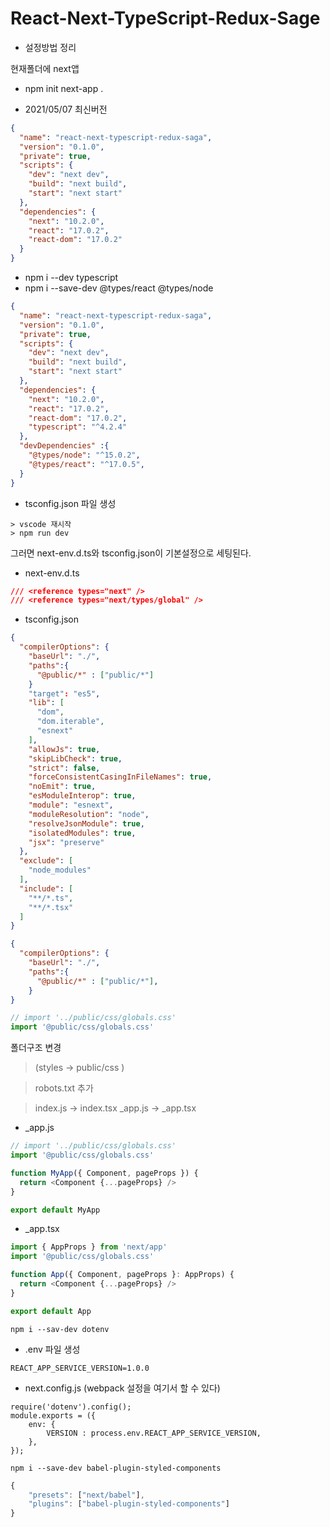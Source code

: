 # React-Next-TypeScript-Redux-Sage 
+ 설정방법 정리

현재폴더에 next앱 
+ npm init next-app .

+ 2021/05/07 최신버전

```json
{
  "name": "react-next-typescript-redux-saga",
  "version": "0.1.0",
  "private": true,
  "scripts": {
    "dev": "next dev",
    "build": "next build",
    "start": "next start"
  },
  "dependencies": {
    "next": "10.2.0",
    "react": "17.0.2",
    "react-dom": "17.0.2"
  }
}
```

+ npm i --dev typescript 
+ npm i --save-dev @types/react @types/node

```json
{
  "name": "react-next-typescript-redux-saga",
  "version": "0.1.0",
  "private": true,
  "scripts": {
    "dev": "next dev",
    "build": "next build",
    "start": "next start"
  },
  "dependencies": {
    "next": "10.2.0",
    "react": "17.0.2",
    "react-dom": "17.0.2",
    "typescript": "^4.2.4"
  },
  "devDependencies" :{
    "@types/node": "^15.0.2",
    "@types/react": "^17.0.5",
  }
}
```

+ tsconfig.json 파일 생성

```
> vscode 재시작
> npm run dev
```
그러면 next-env.d.ts와 tsconfig.json이 기본설정으로 세팅된다.

+ next-env.d.ts

```json
/// <reference types="next" />
/// <reference types="next/types/global" />
```
+ tsconfig.json

```json
{
  "compilerOptions": {
    "baseUrl": "./",
    "paths":{
      "@public/*" : ["public/*"]
    }
    "target": "es5",
    "lib": [
      "dom",
      "dom.iterable",
      "esnext"
    ],
    "allowJs": true,
    "skipLibCheck": true,
    "strict": false,
    "forceConsistentCasingInFileNames": true,
    "noEmit": true,
    "esModuleInterop": true,
    "module": "esnext",
    "moduleResolution": "node",
    "resolveJsonModule": true,
    "isolatedModules": true,
    "jsx": "preserve"
  },
  "exclude": [
    "node_modules"
  ],
  "include": [
    "**/*.ts",
    "**/*.tsx"
  ]
}
```


```json
{
  "compilerOptions": {
    "baseUrl": "./",
    "paths":{
      "@public/*" : ["public/*"],
    }
}
```
```js
// import '../public/css/globals.css'
import '@public/css/globals.css'
```

폴더구조 변경
> (styles -> public/css )

> robots.txt 추가

> index.js -> index.tsx
> _app.js -> _app.tsx

+ _app.js

```js
// import '../public/css/globals.css'
import '@public/css/globals.css'

function MyApp({ Component, pageProps }) {
  return <Component {...pageProps} />
}

export default MyApp
````

+ _app.tsx

```js
import { AppProps } from 'next/app'
import '@public/css/globals.css'

function App({ Component, pageProps }: AppProps) {
  return <Component {...pageProps} />
}

export default App
```


```
npm i --sav-dev dotenv
```
+ .env 파일 생성

```
REACT_APP_SERVICE_VERSION=1.0.0
```

+ next.config.js
(webpack 설정을 여기서 할 수 있다)

```
require('dotenv').config();
module.exports = ({
    env: {
        VERSION : process.env.REACT_APP_SERVICE_VERSION,
    },
});
```


```
npm i --save-dev babel-plugin-styled-components
```

```js
{
    "presets": ["next/babel"],
    "plugins": ["babel-plugin-styled-components"]
}
```